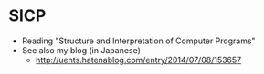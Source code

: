 SICP
============

- Reading "Structure and Interpretation of Computer Programs"
- See also my blog (in Japanese)
  - http://uents.hatenablog.com/entry/2014/07/08/153657

